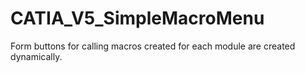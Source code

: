 # CATIA_V5_SimpleMacroMenu
Form buttons for calling macros created for each module are created dynamically.
